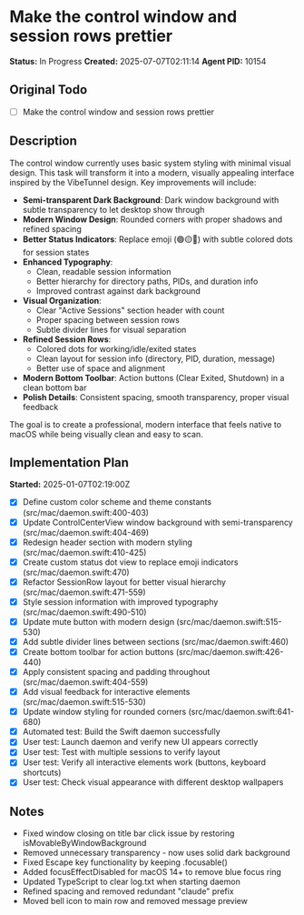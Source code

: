 # Make the control window and session rows prettier

**Status:** In Progress
**Created:** 2025-07-07T02:11:14
**Agent PID:** 10154

## Original Todo
- [ ] Make the control window and session rows prettier

## Description
The control window currently uses basic system styling with minimal visual design. This task will transform it into a modern, visually appealing interface inspired by the VibeTunnel design. Key improvements will include:

- **Semi-transparent Dark Background**: Dark window background with subtle transparency to let desktop show through
- **Modern Window Design**: Rounded corners with proper shadows and refined spacing
- **Better Status Indicators**: Replace emoji (🟢🟡🔴) with subtle colored dots for session states
- **Enhanced Typography**: 
  - Clean, readable session information
  - Better hierarchy for directory paths, PIDs, and duration info
  - Improved contrast against dark background
- **Visual Organization**: 
  - Clear "Active Sessions" section header with count
  - Proper spacing between session rows
  - Subtle divider lines for visual separation
- **Refined Session Rows**:
  - Colored dots for working/idle/exited states
  - Clean layout for session info (directory, PID, duration, message)
  - Better use of space and alignment
- **Modern Bottom Toolbar**: Action buttons (Clear Exited, Shutdown) in a clean bottom bar
- **Polish Details**: Consistent spacing, smooth transparency, proper visual feedback

The goal is to create a professional, modern interface that feels native to macOS while being visually clean and easy to scan.

## Implementation Plan
**Started:** 2025-01-07T02:19:00Z
- [x] Define custom color scheme and theme constants (src/mac/daemon.swift:400-403)
- [x] Update ControlCenterView window background with semi-transparency (src/mac/daemon.swift:404-469)
- [x] Redesign header section with modern styling (src/mac/daemon.swift:410-425)
- [x] Create custom status dot view to replace emoji indicators (src/mac/daemon.swift:470)
- [x] Refactor SessionRow layout for better visual hierarchy (src/mac/daemon.swift:471-559)
- [x] Style session information with improved typography (src/mac/daemon.swift:490-510)
- [x] Update mute button with modern design (src/mac/daemon.swift:515-530)
- [x] Add subtle divider lines between sections (src/mac/daemon.swift:460)
- [x] Create bottom toolbar for action buttons (src/mac/daemon.swift:426-440)
- [x] Apply consistent spacing and padding throughout (src/mac/daemon.swift:404-559)
- [x] Add visual feedback for interactive elements (src/mac/daemon.swift:515-530)
- [x] Update window styling for rounded corners (src/mac/daemon.swift:641-680)
- [x] Automated test: Build the Swift daemon successfully
- [x] User test: Launch daemon and verify new UI appears correctly
- [x] User test: Test with multiple sessions to verify layout
- [x] User test: Verify all interactive elements work (buttons, keyboard shortcuts)
- [x] User test: Check visual appearance with different desktop wallpapers

## Notes
- Fixed window closing on title bar click issue by restoring isMovableByWindowBackground
- Removed unnecessary transparency - now uses solid dark background
- Fixed Escape key functionality by keeping .focusable()
- Added focusEffectDisabled for macOS 14+ to remove blue focus ring
- Updated TypeScript to clear log.txt when starting daemon
- Refined spacing and removed redundant "claude" prefix
- Moved bell icon to main row and removed message preview